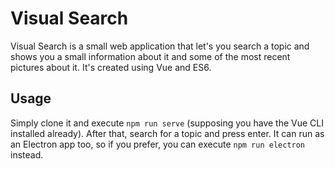 # Visual Search
Visual Search is a small web application that let's you search a topic and shows you a small information about it and some of the most recent pictures about it. It's created using Vue and ES6.

## Usage
Simply clone it and execute `npm run serve` (supposing you have the Vue CLI installed already). After that, search for a topic and press enter. It can run as an Electron app too, so if you prefer, you can execute `npm run electron` instead.